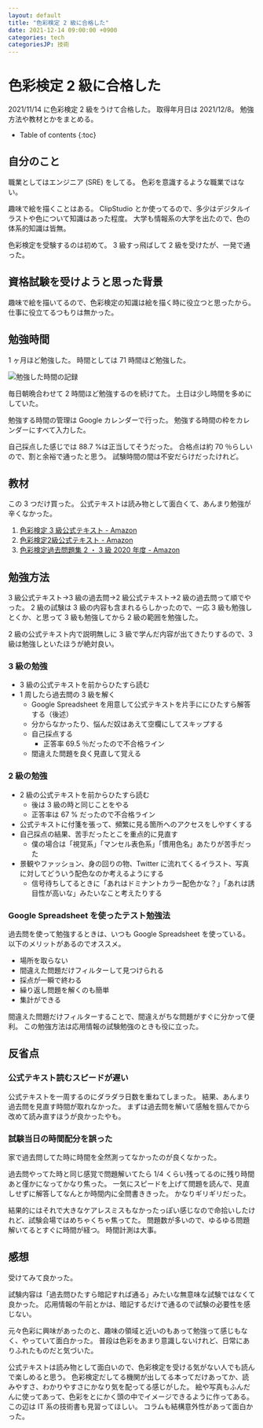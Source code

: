 ```yaml
---
layout: default
title: "色彩検定 2 級に合格した"
date: 2021-12-14 09:00:00 +0900
categories: tech
categoriesJP: 技術
---
```


# 色彩検定 2 級に合格した

2021/11/14 に色彩検定 2 級をうけて合格した。
取得年月日は 2021/12/8。
勉強方法や教材とかをまとめる。

* Table of contents
{:toc}

## 自分のこと

職業としてはエンジニア (SRE) をしてる。
色彩を意識するような職業ではない。

趣味で絵を描くことはある。
ClipStudio とか使ってるので、多少はデジタルイラストや色について知識はあった程度。
大学も情報系の大学を出たので、色の体系的知識は皆無。

色彩検定を受験するのは初めて。
3 級すっ飛ばして 2 級を受けたが、一発で通った。

## 資格試験を受けようと思った背景

趣味で絵を描いてるので、色彩検定の知識は絵を描く時に役立つと思ったから。
仕事に役立てるつもりは無かった。

## 勉強時間

1 ヶ月ほど勉強した。
時間としては 71 時間ほど勉強した。

![勉強した時間の記録](https://github.com/user-attachments/assets/a4489f47-b1cd-46fa-b38b-c262bb7a1e7f)

毎日朝晩合わせて 2 時間ほど勉強するのを続けてた。
土日は少し時間を多めにしていた。

勉強する時間の管理は Google カレンダーで行った。
勉強する時間の枠をカレンダーにすべて入力した。

自己採点した感じでは 88.7 %は正当してそうだった。
合格点は約 70 ％らしいので、割と余裕で通ったと思う。
試験時間の間は不安だらけだったけれど。

## 教材

この 3 つだけ買った。
公式テキストは読み物として面白くて、あんまり勉強が辛くなかった。

1. [色彩検定 3 級公式テキスト - Amazon](https://www.amazon.co.jp/gp/product/4909928030)
1. [色彩検定2級公式テキスト - Amazon](https://www.amazon.co.jp/gp/product/4909928049)
1. [色彩検定過去問題集 2 ・ 3 級 2020 年度 - Amazon](https://www.amazon.co.jp/gp/product/4909928103)

## 勉強方法

3 級公式テキスト→3 級の過去問→2 級公式テキスト→2 級の過去問って順でやった。
2 級の試験は 3 級の内容も含まれるらしかったので、一応 3 級も勉強しとくか、と思って 3 級も勉強してから 2 級の範囲を勉強した。

2 級の公式テキスト内で説明無しに 3 級で学んだ内容が出てきたりするので、3 級は勉強しといたほうが絶対良い。

### 3 級の勉強

* 3 級の公式テキストを前からひたすら読む
* 1 周したら過去問の 3 級を解く
  * Google Spreadsheet を用意して公式テキストを片手ににひたすら解答する（後述）
  * 分からなかったり、悩んだ奴はあえて空欄にしてスキップする
  * 自己採点する
    * 正答率 69.5 ％だったので不合格ライン
  * 間違えた問題を良く見直して覚える

### 2 級の勉強

* 2 級の公式テキストを前からひたすら読む
  * 後は 3 級の時と同じことをやる
  * 正答率は 67 % だったので不合格ライン
* 公式テキストに付箋を張って、頻繁に見る箇所へのアクセスをしやすくする
* 自己採点の結果、苦手だったとこを重点的に見直す
  * 僕の場合は「視覚系」「マンセル表色系」「慣用色名」あたりが苦手だった
* 景観やファッション、身の回りの物、Twitter に流れてくるイラスト、写真に対してどういう配色なのか考えるようにする
  * 信号待ちしてるときに「あれはドミナントカラー配色かな？」「あれは誘目性が高いな」みたいなこと考えたりする

### Google Spreadsheet を使ったテスト勉強法

過去問を使って勉強するときは、いつも Google Spreadsheet を使っている。
以下のメリットがあるのでオススメ。

* 場所を取らない
* 間違えた問題だけフィルターして見つけられる
* 採点が一瞬で終わる
* 繰り返し問題を解くのも簡単
* 集計ができる

間違えた問題だけフィルターすることで、間違えがちな問題がすぐに分かって便利。
この勉強方法は応用情報の試験勉強のときも役に立った。

## 反省点

### 公式テキスト読むスピードが遅い

公式テキストを一周するのにダラダラ日数を重ねてしまった。
結果、あんまり過去問を見直す時間が取れなかった。
まずは過去問を解いて感触を掴んでから改めて読み直すほうが良かったやも。

### 試験当日の時間配分を誤った

家で過去問してた時に時間を全然測ってなかったのが良くなかった。

過去問やってた時と同じ感覚で問題解いてたら 1/4 くらい残ってるのに残り時間あと僅かになってかなり焦った。
一気にスピードを上げて問題を読んで、見直しせずに解答してなんとか時間内に全問書ききった。
かなりギリギリだった。

結果的にはそれで大きなケアレスミスもなかったっぽい感じなので命拾いしたけれど、試験会場ではめちゃくちゃ焦ってた。
問題数が多いので、ゆるゆる問題解いてるとすぐに時間が経つ。
時間計測は大事。

## 感想

受けてみて良かった。

試験内容は「過去問ひたすら暗記すれば通る」みたいな無意味な試験ではなくて良かった。
応用情報の午前とかは、暗記するだけで通るので試験の必要性を感じない。

元々色彩に興味があったのと、趣味の領域と近いのもあって勉強って感じもなく、やっていて面白かった。
普段は色彩をあまり意識しないけれど、日常にありふれたものだと気づいた。

公式テキストは読み物として面白いので、色彩検定を受ける気がない人でも読んで楽しめると思う。
色彩検定だしてる機関が出してる本ってだけあってか、読みやすさ、わかりやすさにかなり気を配ってる感じがした。
絵や写真もふんだんに使ってあって、色彩をとにかく頭の中でイメージできるように作ってある。
この辺は IT 系の技術書も見習ってほしい。
コラムも結構意外性があって面白かった。
